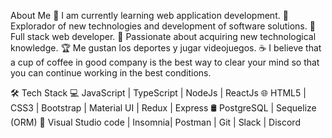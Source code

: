  About Me
🔭   I am currently learning web application development.
🤔   Explorador of new technologies and development of software solutions.
💼   Full stack web developer.
🔎   Passionate about acquiring new technological knowledge.
🏆   Me gustan los deportes y jugar videojuegos.
☕   I believe that a cup of coffee in good company is the best way to clear your mind so that you can continue working in the best conditions.

🛠 Tech Stack
💻   JavaScript | TypeScript | NodeJs | ReactJs
🌐   HTML5 | CSS3 | Bootstrap | Material UI | Redux | Express
🛢   PostgreSQL | Sequelize (ORM)
🔧   Visual Studio code | Insomnia| Postman | Git | Slack | Discord
